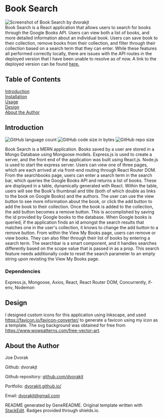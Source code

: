 # Book Search
![Screenshot of Book Search by dvorakjt](./read_me_images/screen1.gif)  
Book Search is a React application that allows users to search for books through the Google Books API. Users can view both a list of books, and more detailed information about an individual book. Users can save book to their collection, remove books from their collection, and filter through their collection based on a search term that they can enter. While these features all performed correctly locally, there are issues with the API routes in the deployed version that I have been unable to resolve as of now. A link to the deployed version can be found [here.](https://safe-plains-14217.herokuapp.com/mybooks)

## Table of Contents

[Introduction](#introduction)  
[Installation](#installation)  
[Usage](#usage)  
[Design](#design)  
[About the Author](#about-the-author)  

## Introduction

![GitHub language count](https://img.shields.io/github/languages/count/dvorakjt/booktionaryV2) ![GitHub code size in bytes](https://img.shields.io/github/languages/code-size/dvorakjt/booktionaryV2) ![GitHub repo size](https://img.shields.io/github/repo-size/dvorakjt/booktionaryV2)

Book Search is a MERN application. Books saved by a user are stored in a Mongo Database using Mongoose models. Express.js is used to create a server, and the front end of the application was built using React.js. Node.js is used to start the express server. Users can view one of three pages, which are each arrived at via front-end routing through React Router DOM. From the searchbooks page, users can enter a search term in the search bar, which queries the Google Books API and returns a list of books. These are displayed in a table, dynamically generated with React. Within the table, users will see the Book's thumbnail and title (both of which double as links to the book on Google Books) and the authors. The user can use the view button to see more information about the book, or click the add button to add the book to their collection. Once the book is added to the collection, the add button becomes a remove button. This is accomplished by saving the id provided by Google books to the database. When Google books is queried, if the application finds an id amongst the search results that matches one in the user's collection, it knows to change the add button to a remove button. From within the View My Books page, users can remove or view books. They can also filter through their list of books by entering a search term. The searchbar is a smart component, and it handles searches differently based on the scope value that is passed in as a prop. This search feature needs additionally code to reset the search parameter to an empty string upon revisting the View My Books page. 


### Dependencies

Express.js, Mongoose, Axios, React, React Router DOM, Concurrently, if-env, Nodemon

## Design

I designed custom icons for this application using Inkscape, and used https://favicon.io/favicon-converter/ to generate a favicon using my icon as a template. The svg background was obtained for free from https://www.wowpatterns.com/free-vector-art.


## About the Author

Joe Dvorak

Github: dvorakjt

Github repository: [github.com/dvorakjt](https://github.com/dvorakjt/)

Portfolio: [dvorakjt.github.io/](https://userName.github.io/)

Email: dvorakjt@gmail.com

README generated by GeneREADME. Original template written with [StackEdit](https://stackedit.io/). Badges provided through shields.io.
